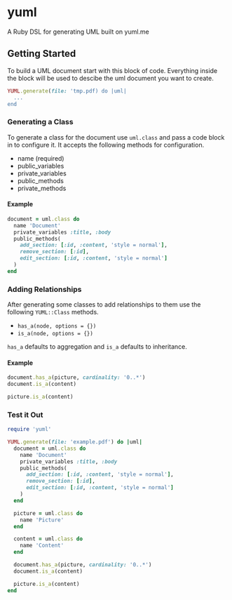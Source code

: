 # yuml

A Ruby DSL for generating UML built on yuml.me

## Getting Started

To build a UML document start with this block of code. Everything inside the block will be used to descibe the uml document you want to create.

```ruby
YUML.generate(file: 'tmp.pdf) do |uml|
  ...
end
```

### Generating a Class

To generate a class for the document use `uml.class` and pass a code block in to configure it. It accepts the following methods for configuration.

* name (required)
* public_variables
* private_variables
* public_methods
* private_methods

#### Example

```ruby
document = uml.class do
  name 'Document'
  private_variables :title, :body
  public_methods(
    add_section: [:id, :content, 'style = normal'],
    remove_section: [:id],
    edit_section: [:id, :content, 'style = normal']
  )
end
```

### Adding Relationships

After generating some classes to add relationships to them use the following `YUML::Class` methods.

* `has_a(node, options = {})`
* `is_a(node, options = {})`

`has_a` defaults to aggregation and `is_a` defaults to inheritance.

#### Example

```ruby
document.has_a(picture, cardinality: '0..*')
document.is_a(content)

picture.is_a(content)
```

### Test it Out

```ruby
require 'yuml'

YUML.generate(file: 'example.pdf') do |uml|
  document = uml.class do
    name 'Document'
    private_variables :title, :body
    public_methods(
      add_section: [:id, :content, 'style = normal'],
      remove_section: [:id],
      edit_section: [:id, :content, 'style = normal']
    )
  end

  picture = uml.class do
    name 'Picture'
  end

  content = uml.class do
    name 'Content'
  end

  document.has_a(picture, cardinality: '0..*')
  document.is_a(content)

  picture.is_a(content)
end
```

